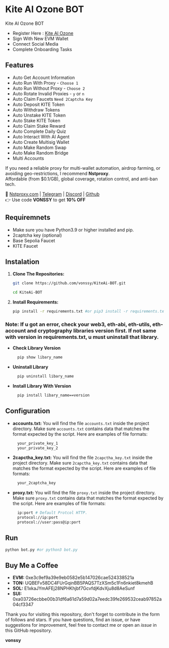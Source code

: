 # Kite AI Ozone BOT
Kite AI Ozone BOT

- Register Here : [Kite AI Ozone](https://testnet.gokite.ai?referralCode=8SOHH7LG)
- Sign With New EVM Wallet
- Connect Social Media
- Complete Onboarding Tasks

## Features

  - Auto Get Account Information
  - Auto Run With Proxy - `Choose 1`
  - Auto Run Without Proxy - `Choose 2`
  - Auto Rotate Invalid Proxies - `y` or `n`
  - Auto Claim Faucets `Need 2Captcha Key`
  - Auto Deposit KITE Token
  - Auto Withdraw Tokens
  - Auto Unstake KITE Token
  - Auto Stake KITE Token
  - Auto Claim Stake Reward
  - Auto Complete Daily Quiz
  - Auto Interact With AI Agent
  - Auto Create Multisig Wallet
  - Auto Make Random Swap
  - Auto Make Random Bridge
  - Multi Accounts

If you need a reliable proxy for multi-wallet automation, airdrop farming, or avoiding geo-restrictions, I recommend **Nstproxy**.  
Affordable (from $0.1/GB), global coverage, rotation control, and anti-ban tech.

🔗 [Nstproxy.com](https://www.nstproxy.com/?utm_source=vonssy) | [Telegram](https://t.me/nstproxy) | [Discord](https://discord.gg/5jjWCAmvng) | [Github](https://github.com/Nstproxy)  
👉 Use code **VONSSY** to get **10% OFF**

## Requiremnets

- Make sure you have Python3.9 or higher installed and pip.
- 2captcha key (optional)
- Base Sepolia Faucet
- KITE Faucet

## Instalation

1. **Clone The Repositories:**
   ```bash
   git clone https://github.com/vonssy/KiteAi-BOT.git
   ```
   ```bash
   cd KiteAi-BOT
   ```

2. **Install Requirements:**
   ```bash
   pip install -r requirements.txt #or pip3 install -r requirements.txt
   ```

### Note: If u got an error, check your web3, eth-abi, eth-utils, eth-account and cryptography libraries version first. If not same with version in requirements.txt, u must uninstall that library.
- **Check Library Version**
  ```bash
    pip show libary_name
  ```
- **Uninstall Library**
  ```bash
    pip uninstall libary_name
  ```
- **Install Library With Version**
  ```bash
    pip install libary_name==version
  ```

## Configuration

- **accounts.txt:** You will find the file `accounts.txt` inside the project directory. Make sure `accounts.txt` contains data that matches the format expected by the script. Here are examples of file formats:
  ```bash
    your_private_key_1
    your_private_key_2
  ```

- **2capctha_key.txt:** You will find the file `2capctha_key.txt` inside the project directory. Make sure `2capctha_key.txt` contains data that matches the format expected by the script. Here are examples of file formats:
  ```bash
    your_2captcha_key
  ```

- **proxy.txt:** You will find the file `proxy.txt` inside the project directory. Make sure `proxy.txt` contains data that matches the format expected by the script. Here are examples of file formats:
  ```bash
    ip:port # Default Protcol HTTP.
    protocol://ip:port
    protocol://user:pass@ip:port
  ```

## Run

```bash
python bot.py #or python3 bot.py
```

## Buy Me a Coffee

- **EVM:** 0xe3c9ef9a39e9eb0582e5b147026cae524338521a
- **TON:** UQBEFv58DC4FUrGqinBB5PAQS7TzXSm5c1Fn6nkiet8kmehB
- **SOL:** E1xkaJYmAFEj28NPHKhjbf7GcvfdjKdvXju8d8AeSunf
- **SUI:** 0xa03726ecbbe00b31df6a61d7a59d02a7eedc39fe269532ceab97852a04cf3347

Thank you for visiting this repository, don't forget to contribute in the form of follows and stars.
If you have questions, find an issue, or have suggestions for improvement, feel free to contact me or open an *issue* in this GitHub repository.

**vonssy**